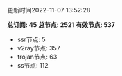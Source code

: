 更新时间2022-11-07 13:52:28

**总订阅: 45**
**总节点: 2521**
**有效节点: 537**
- ssr节点: 5
- v2ray节点: 357
- trojan节点: 63
- ss节点: 112
